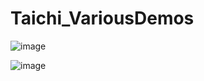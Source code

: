 # Taichi_VariousDemos

![image](https://github.com/Jingzheng-Li/Taichi_VariousDemos/assets/55997025/d63f8c47-b8a1-41e5-b5c9-543e52dc404b)

![image](https://github.com/Jingzheng-Li/Taichi_VariousDemos/assets/55997025/d31830da-9c68-40f7-80cb-63bb344e6f9a)
